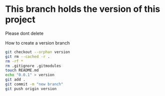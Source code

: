 # This branch holds the version of this project

Please dont delete


How to create a version branch
```bash
git checkout --orphan version
git rm --cached -r .
rm -rf *
rm .gitignore .gitmodules
touch README.md
echo "0.0.1" > version
git add .
git commit -m "new branch"
git push origin version
```
